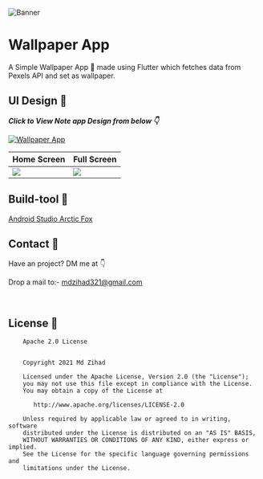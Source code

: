 ![Banner](https://user-images.githubusercontent.com/83513508/151865903-b2552928-ed24-46d1-8d49-168417e92be9.png)

# Wallpaper App
A Simple Wallpaper App 📱 made using Flutter which fetches data from Pexels API and set as wallpaper.

## UI Design 🎨

***Click to View Note app Design from below 👇***

[![Wallpaper App](https://img.shields.io/badge/WallpaperApp-FIGMA-black.svg?style=for-the-badge&logo=figma)](https://www.figma.com/file/hTTwJnDJFGnggMKQas0TcH/Wallpaper-Hub?node-id=14%3A215)

Home Screen| Full Screen
--- | --- 
![](https://user-images.githubusercontent.com/83513508/151865707-d0782e55-6fff-4a71-83cf-fc740d68f2cf.png) | ![](https://user-images.githubusercontent.com/83513508/151865590-8dc4e2ef-e81e-4c1f-81f6-9519f858ba84.png) 







## Build-tool 🧰
[Android Studio Arctic Fox](https://android-developers.googleblog.com/2021/07/android-studio-arctic-fox-202031-stable.html)
<br>


## Contact 📩
Have an project? DM me at 👇

Drop a mail to:- mdzihad321@gmail.com

<br />

## License 🔖
```
    Apache 2.0 License


    Copyright 2021 Md Zihad

    Licensed under the Apache License, Version 2.0 (the "License");
    you may not use this file except in compliance with the License.
    You may obtain a copy of the License at

       http://www.apache.org/licenses/LICENSE-2.0

    Unless required by applicable law or agreed to in writing, software
    distributed under the License is distributed on an "AS IS" BASIS,
    WITHOUT WARRANTIES OR CONDITIONS OF ANY KIND, either express or implied.
    See the License for the specific language governing permissions and
    limitations under the License.

```





